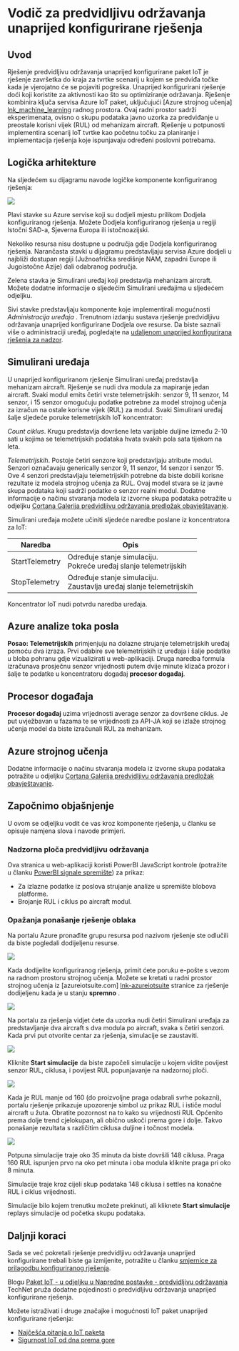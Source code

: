 <properties
 pageTitle="Vodič za predvidljivu održavanja | Microsoft Azure"
 description="Vodič predvidljivu održavanja unaprijed konfigurirane rješenja Azure IoT."
 services=""
 suite="iot-suite"
 documentationCenter=""
 authors="aguilaaj"
 manager="timlt"
 editor=""/>

<tags
 ms.service="iot-suite"
 ms.devlang="na"
 ms.topic="get-started-article"
 ms.tgt_pltfrm="na"
 ms.workload="na"
 ms.date="08/17/2016"
 ms.author="araguila"/>

# <a name="predictive-maintenance-preconfigured-solution-walkthrough"></a>Vodič za predvidljivu održavanja unaprijed konfigurirane rješenja

## <a name="introduction"></a>Uvod

Rješenje predvidljivu održavanja unaprijed konfigurirane paket IoT je rješenje završetka do kraja za tvrtke scenarij u kojem se predviđa točke kada je vjerojatno će se pojaviti pogreška. Unaprijed konfigurirani rješenje doći koji koristite za aktivnosti kao što su optimiziranje održavanja. Rješenje kombinira ključa servisa Azure IoT paket, uključujući [Azure strojnog učenja] [ lnk_machine_learning] radnog prostora. Ovaj radni prostor sadrži eksperimenata, ovisno o skupu podataka javno uzorka za predviđanje u preostale korisni vijek (RUL) od mehanizam aircraft. Rješenje u potpunosti implementira scenarij IoT tvrtke kao početnu točku za planiranje i implementacija rješenja koje ispunjavaju određeni poslovni potrebama.

## <a name="logical-architecture"></a>Logička arhitekture

Na sljedećem su dijagramu navode logičke komponente konfiguriranog rješenja:

![][img-architecture]

Plavi stavke su Azure servise koji su dodjeli mjestu prilikom Dodjela konfiguriranog rješenja. Možete Dodjela konfiguriranog rješenja u regiji Istočni SAD-a, Sjeverna Europa ili istočnoazijski.

Nekoliko resursa nisu dostupne u područja gdje Dodjela konfiguriranog rješenja. Narančasta stavki u dijagramu predstavljaju servisa Azure dodjeli u najbliži dostupan regiji (Južnoafrička središnje NAM, zapadni Europe ili Jugoistočne Azije) dali odabranog područja.

Zelena stavka je Simulirani uređaj koji predstavlja mehanizam aircraft. Možete dodatne informacije o sljedećim Simulirani uređajima u sljedećem odjeljku.

Sivi stavke predstavljaju komponente koje implementirali mogućnosti *Administracija uređaja* . Trenutnom izdanju sustava rješenje predvidljivu održavanja unaprijed konfigurirane Dodjela ove resurse. Da biste saznali više o administraciji uređaj, pogledajte na [udaljenom unaprijed konfigurirana rješenja za nadzor][lnk-remote-monitoring].

## <a name="simulated-devices"></a>Simulirani uređaja

U unaprijed konfiguriranom rješenje Simulirani uređaj predstavlja mehanizam aircraft. Rješenje se nudi dva modula za mapiranje jedan aircraft. Svaki modul emits četiri vrste telemetrijskih: senzor 9, 11 senzor, 14 senzor, i 15 senzor omogućuju podatke potrebne za model strojnog učenja za izračun na ostale korisne vijek (RUL) za modul. Svaki Simulirani uređaj šalje sljedeće poruke telemetrijskih IoT koncentrator:

*Count ciklus*. Krugu predstavlja dovršene leta varijable duljine između 2-10 sati u kojima se telemetrijskih podataka hvata svakih pola sata tijekom na leta.

*Telemetrijskih*. Postoje četiri senzore koji predstavljaju atribute modul. Senzori označavaju generically senzor 9, 11 senzor, 14 senzor i senzor 15. Ove 4 senzori predstavljaju telemetrijskih potrebne da biste dobili korisne rezultate iz modela strojnog učenja za RUL. Ovaj model stvara se iz javne skupa podataka koji sadrži podatke o senzor realni modul. Dodatne informacije o načinu stvaranja modela iz izvorne skupa podataka potražite u odjeljku [Cortana Galerija predvidljivu održavanja predložak obavještavanje][lnk-cortana-analytics].

Simulirani uređaja možete učiniti sljedeće naredbe poslane iz koncentratora za IoT:

| Naredba | Opis |
|---------|-------------|
| StartTelemetry | Određuje stanje simulaciju.<br/>Pokreće uređaj slanje telemetrijskih     |
| StopTelemetry  | Određuje stanje simulaciju.<br/>Zaustavlja uređaj slanje telemetrijskih |

Koncentrator IoT nudi potvrdu naredba uređaja.

## <a name="azure-stream-analytics-job"></a>Azure analize toka posla

**Posao: Telemetrijskih** primjenjuju na dolazne strujanje telemetrijskih uređaj pomoću dva izraza. Prvi odabire sve telemetrijskih iz uređaja i šalje podatke u bloba pohranu gdje vizualizirati u web-aplikaciji. Druga naredba formula izračunava prosječnu senzor vrijednosti putem dvije minute klizača prozor i šalje te podatke u koncentratoru događaj **procesor događaj**.

## <a name="event-processor"></a>Procesor događaja

**Procesor događaj** uzima vrijednosti average senzor za dovršene ciklus. Je put uvježbavan u fazama te se vrijednosti za API-JA koji se izlaže strojnog učenja model da biste izračunali RUL za mehanizam.

## <a name="azure-machine-learning"></a>Azure strojnog učenja

Dodatne informacije o načinu stvaranja modela iz izvorne skupa podataka potražite u odjeljku [Cortana Galerija predvidljivu održavanja predložak obavještavanje][lnk-cortana-analytics].

## <a name="lets-start-walking"></a>Započnimo objašnjenje

U ovom se odjeljku vodit će vas kroz komponente rješenja, u članku se opisuje namjena slova i navode primjeri.

### <a name="predictive-maintenance-dashboard"></a>Nadzorna ploča predvidljivu održavanja

Ova stranica u web-aplikaciji koristi PowerBI JavaScript kontrole (potražite u članku [PowerBI signale spremište][lnk-powerbi]) za prikaz:

- Za izlazne podatke iz poslova strujanje analize u spremište blobova platforme.
- Brojanje RUL i ciklus po aircraft modul.

### <a name="observing-the-behavior-of-the-cloud-solution"></a>Opažanja ponašanje rješenje oblaka

Na portalu Azure pronađite grupu resursa pod nazivom rješenje ste odlučili da biste pogledali dodijeljenu resurse.

![][img-resource-group]

Kada dodijelite konfiguriranog rješenja, primit ćete poruku e-pošte s vezom na radnom prostoru strojnog učenja. Možete se kretati u radni prostor strojnog učenja iz [azureiotsuite.com] [ lnk-azureiotsuite] stranice za rješenje dodijeljenu kada je u stanju **spremno** .

![][img-machine-learning]

Na portalu za rješenja vidjet ćete da uzorka nudi četiri Simulirani uređaja za predstavljanje dva aircraft s dva modula po aircraft, svaka s četiri senzori. Kada prvi put otvorite centar za rješenja, simulacije se zaustaviti.

![][img-simulation-stopped]

Kliknite **Start simulacije** da biste započeli simulacije u kojem vidite povijest senzor RUL, ciklusa, i povijest RUL popunjavanje na nadzornoj ploči.

![][img-simulation-running]

Kada je RUL manje od 160 (do proizvoljne praga odabrali svrhe pokazni), portalu rješenje prikazuje upozorenje simbol uz prikaz RUL i ističe modul aircraft u žuta. Obratite pozornost na to kako su vrijednosti RUL Općenito prema dolje trend cjelokupan, ali obično uskoči prema gore i dolje. Takvo ponašanje rezultata s različitim ciklusa duljine i točnost modela.

![][img-simulation-warning]

Potpuna simulacije traje oko 35 minuta da biste dovršili 148 ciklusa. Praga 160 RUL ispunjen prvo na oko pet minuta i oba modula kliknite praga pri oko 8 minuta.

Simulacije traje kroz cijeli skup podataka 148 ciklusa i settles na konačne RUL i ciklus vrijednosti.

Simulacije bilo kojem trenutku možete prekinuti, ali kliknete **Start simulacije** replays simulacije od početka skupu podataka.

## <a name="next-steps"></a>Daljnji koraci

Sada se već pokretali rješenje predvidljivu održavanja unaprijed konfigurirane trebali biste ga izmijenite, potražite u članku [smjernice za prilagodbu konfiguriranog rješenja][lnk-customize].

Blogu [Paket IoT - u odjeljku u Napredne postavke - predvidljivu održavanja](http://social.technet.microsoft.com/wiki/contents/articles/33527.iot-suite-under-the-hood-predictive-maintenance.aspx) TechNet pruža dodatne pojedinosti o predvidljivu održavanja unaprijed konfigurirane rješenja.

Možete istraživati i druge značajke i mogućnosti IoT paket unaprijed konfigurirane rješenja:

- [Najčešća pitanja o IoT paketa][lnk-faq]
- [Sigurnost IoT od dna prema gore][lnk-security-groundup]


[img-architecture]: media/iot-suite-predictive-walkthrough/architecture.png
[img-resource-group]: media/iot-suite-predictive-walkthrough/resource-group.png
[img-machine-learning]: media/iot-suite-predictive-walkthrough/machine-learning.png
[img-simulation-stopped]: media/iot-suite-predictive-walkthrough/simulation-stopped.png
[img-simulation-running]: media/iot-suite-predictive-walkthrough/simulation-running.png
[img-simulation-warning]: media/iot-suite-predictive-walkthrough/simulation-warning.png

[lnk-powerbi]: https://www.github.com/Microsoft/PowerBI-visuals
[lnk_machine_learning]: https://azure.microsoft.com/services/machine-learning/
[lnk-remote-monitoring]: iot-suite-remote-monitoring-sample-walkthrough.md
[lnk-cortana-analytics]: http://gallery.cortanaintelligence.com/Collection/Predictive-Maintenance-Template-3
[lnk-azureiotsuite]: https://www.azureiotsuite.com/
[lnk-customize]: iot-suite-guidance-on-customizing-preconfigured-solutions.md
[lnk-faq]: iot-suite-faq.md
[lnk-security-groundup]: securing-iot-ground-up.md
